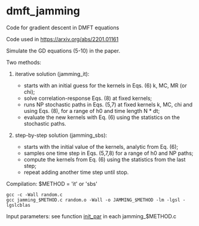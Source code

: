 # dmft_jamming
Code for gradient descent in DMFT equations

Code used in https://arxiv.org/abs/2201.01161

Simulate the GD equations (5-10) in the paper.


Two methods:

  1) iterative solution (jamming_it):
		- starts with an initial guess for the kernels in Eqs. (6) k, MC, MR (or chi);
		- solve correlation-response Eqs. (8) at fixed kernels;
		- runs NP stochastic paths in Eqs. (5,7) at fixed kernels k, MC, chi and using Eqs. (8), for a range of h0 and time length N * dt;
		- evaluate the new kernels with Eq. (6) using the statistics on the stochastic paths.

  2) step-by-step solution (jamming_sbs):
		-	starts with the initial value of the kernels, analytic from Eq. (6);
		-	samples one time step in Eqs. (5,7,8) for a range of h0 and NP paths;
		-	compute the kernels from Eq. (6) using the statistics from the last step;
		-	repeat adding another time step until stop.


Compilation:
$METHOD = 'it' or 'sbs'


	gcc -c -Wall random.c
	gcc jamming_$METHOD.c random.o -Wall -o JAMMING_$METHOD -lm -lgsl -lgslcblas


Input parameters: see function [init_par](https://github.com/handrope/dmft_jamming/blob/d49b633c4e1b1fdd4845c8d729ecb30f0b96204e/jamming_it.c#L84) in each jamming_$METHOD.c
